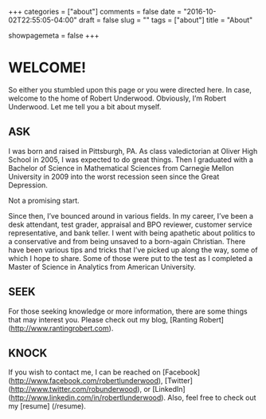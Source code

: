 +++
categories = ["about"]
comments = false
date = "2016-10-02T22:55:05-04:00"
draft = false
slug = ""
tags = ["about"]
title = "About"

showpagemeta = false
+++

# WELCOME!

So either you stumbled upon this page or you were directed here. In case, welcome to the home of Robert Underwood. Obviously, I’m Robert Underwood. Let me tell you a bit about myself.


## ASK

I was born and raised in Pittsburgh, PA. As class valedictorian at Oliver High School in 2005, I was expected to do great things. Then I graduated with a Bachelor of Science in Mathematical Sciences from Carnegie Mellon University in 2009 into the worst recession seen since the Great Depression.

Not a promising start.

Since then, I’ve bounced around in various fields. In my career, I’ve been a desk attendant, test grader, appraisal and BPO reviewer, customer service representative, and bank teller. I went with being apathetic about politics to a conservative and from being unsaved to a born-again Christian. There have been various tips and tricks that I’ve picked up along the way, some of which I hope to share.  Some of those were put to the test as I completed a Master of Science in Analytics from American University.

## SEEK

For those seeking knowledge or more information, there are some things that may interest you.  Please check out my blog, [Ranting Robert] (http://www.rantingrobert.com).

## KNOCK

If you wish to contact me, I can be reached on [Facebook] (http://www.facebook.com/robertlunderwood), [Twitter] (http://www.twitter.com/robunderwood), or [LinkedIn] (http://www.linkedin.com/in/robertlunderwood). Also, feel free to check out my [resume] (/resume).

